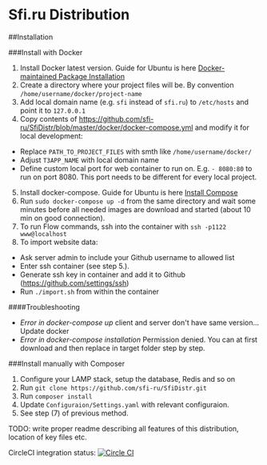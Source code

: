 Sfi.ru Distribution
========

##Installation

###Install with Docker

1. Install Docker latest version. Guide for Ubuntu is here [Docker-maintained Package Installation](https://docs.docker.com/installation/ubuntulinux/#ubuntu-trusty-1404-lts-64-bit)
2. Create a directory where your project files will be. By convention `/home/username/docker/project-name`
3. Add local domain name (e.g. `sfi` instead of `sfi.ru`) to `/etc/hosts` and point it to `127.0.0.1`
4. Copy contents of https://github.com/sfi-ru/SfiDistr/blob/master/docker/docker-compose.yml and modify it for local development:
  * Replace `PATH_TO_PROJECT_FILES` with smth like `/home/username/docker/`
  * Adjust `T3APP_NAME` with local domain name
  * Define custom local port for web container to run on. E.g. `- 8080:80` to run on port 8080. This port needs to be different for every local project.
5. Install docker-compose. Guide for Ubuntu is here [Install Compose](https://docs.docker.com/compose/install/)
6. Run `sudo docker-compose up -d` from the same directory and wait some minutes before all needed images are download and started (about 10 min on good connection).
6. To run Flow commands, ssh into the container with `ssh -p1122 www@localhost`
7. To import website data:
  * Ask server admin to include your Github username to allowed list
  * Enter ssh container (see step 5.).
  * Generate ssh key in container and add it to Github (https://github.com/settings/ssh)
  * Run `./import.sh` from within the container

####Troubleshooting
  * <i>Error in docker-compose up</i> client and server don't have same version... Update docker
  * <i>Error in docker-compose installation</i> Permission denied. You can at first download and then replace in target folder step by step.


###Install manually with Composer

1. Configure your LAMP stack, setup the database, Redis and so on
2. Run `git clone https://github.com/sfi-ru/SfiDistr.git`
3. Run `composer install` 
4. Update `Configuraion/Settings.yaml` with relevant configuraion.
5. See step (7) of previous method.

TODO: write proper readme describing all features of this distribution, location of key files etc.

CircleCI integration status:
[![Circle CI](https://circleci.com/gh/sfi-ru/SfiDistr/tree/master.svg?style=svg)](https://circleci.com/gh/sfi-ru/SfiDistr/tree/master)

